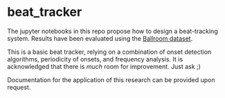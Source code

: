 # beat_tracker

The jupyter notebooks in this repo propose how to design a beat-tracking system. Results have been evaluated using the [Ballroom dataset](http://mtg.upf.edu/ismir2004/contest/tempoContest/node5.html).

This is a basic beat tracker, relying on a combination of onset detection algorithms, periodicity of onsets, and frequency analysis. It is acknowledged that there is *much* room for improvement. Just ask ;)

Documentation for the application of this research can be provided upon request.
